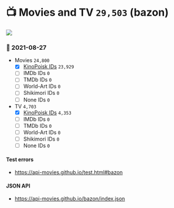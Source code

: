 # :tv: Movies and TV `29,503` (bazon)

<a href="https://API-Movies.github.io"><img src="https://API-Movies.github.io/banner.png?cache"></a>

### :date: 2021-08-27
- Movies `24,800`
  - [x] <a href="https://API-Movies.github.io/bazon/movie_kinopoisk_ids.json">KinoPoisk IDs</a> `23,929`
  - [ ] IMDb IDs `0`
  - [ ] TMDb IDs `0`
  - [ ] World-Art IDs `0`
  - [ ] Shikimori IDs `0`
  - [ ] None IDs `0`
- TV `4,703`
  - [x] <a href="https://API-Movies.github.io/bazon/tv_kinopoisk_ids.json">KinoPoisk IDs</a> `4,353`
  - [ ] IMDb IDs `0`
  - [ ] TMDb IDs `0`
  - [ ] World-Art IDs `0`
  - [ ] Shikimori IDs `0`
  - [ ] None IDs `0`
#### Test errors
- <a href='https://api-movies.github.io/test.html#bazon'>https://api-movies.github.io/test.html#bazon</a>
#### JSON API
- <a href='https://api-movies.github.io/bazon/index.json'>https://api-movies.github.io/bazon/index.json</a>
